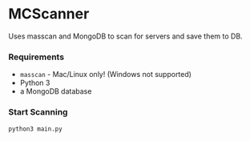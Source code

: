 # MCScanner
Uses masscan and MongoDB to scan for servers and save them to DB.

### Requirements
* `masscan` - Mac/Linux only! (Windows not supported)
* Python 3
* a MongoDB database

### Start Scanning
`python3 main.py`
